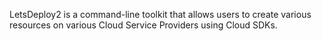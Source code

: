 LetsDeploy2 is a command-line toolkit that allows users to create various resources on various Cloud Service Providers using Cloud SDKs.
